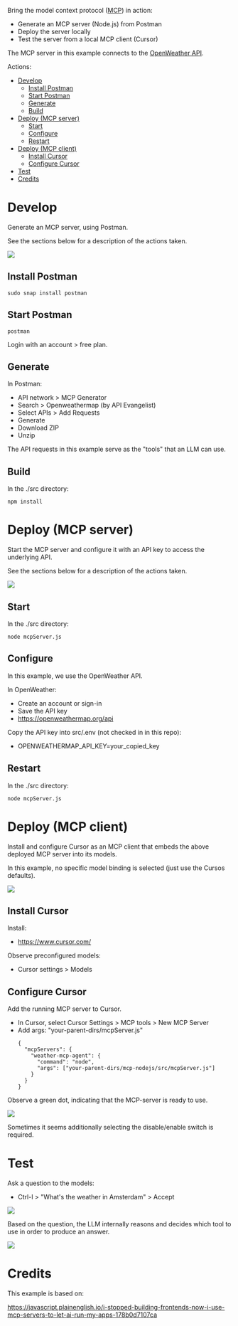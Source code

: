 Bring the model context protocol ([MCP](https://modelcontextprotocol.io/introduction)) in action:

- Generate an MCP server (Node.js) from Postman
- Deploy the server locally
- Test the server from a local MCP client (Cursor)

The MCP server in this example connects to the [OpenWeather API](https://openweathermap.org/api).

Actions:

- [Develop](#develop)
  - [Install Postman](#install-postman)
  - [Start Postman](#start-postman)
  - [Generate](#generate)
  - [Build](#build)
- [Deploy (MCP server)](#deploy-mcp-server)
  - [Start](#start)
  - [Configure](#configure)
  - [Restart](#restart)
- [Deploy (MCP client)](#deploy-mcp-client)
  - [Install Cursor](#install-cursor)
  - [Configure Cursor](#configure-cursor)
- [Test](#test)
- [Credits](#credits)

# Develop

Generate an MCP server, using Postman.

See the sections below for a description of the actions taken.

![](./Development.svg)


## Install Postman

    sudo snap install postman

## Start Postman

    postman

Login with an account > free plan.

## Generate

In Postman:

- API network > MCP Generator
- Search > Openweathermap (by API Evangelist)
- Select APIs > Add Requests
- Generate
- Download ZIP
- Unzip

The API requests in this example serve as the "tools" that an LLM can use.

## Build

In the ./src directory:

    npm install

# Deploy (MCP server)

Start the MCP server and configure it with an API key to access the underlying API.

See the sections below for a description of the actions taken.

![](./Deployment-mcp-server.svg)

## Start

In the ./src directory:

    node mcpServer.js

## Configure

In this example, we use the OpenWeather API.

In OpenWeather:

- Create an account or sign-in
- Save the API key
- https://openweathermap.org/api

Copy the API key into src/.env (not checked in in this repo):

- OPENWEATHERMAP_API_KEY=your_copied_key

## Restart

In the ./src directory:

    node mcpServer.js

# Deploy (MCP client)

Install and configure Cursor as an MCP client that embeds the above deployed MCP server into its models.

In this example, no specific model binding is selected (just use the Cursos defaults).

![](./Deployment-mcp-client.svg)

## Install Cursor

Install:

- https://www.cursor.com/

Observe preconfigured models:

- Cursor settings > Models

## Configure Cursor

Add the running MCP server to Cursor.

- In Cursor, select Cursor Settings > MCP tools > New MCP Server
- Add args: "your-parent-dirs/mcpServer.js"
  ```
  {
    "mcpServers": {
      "weather-mcp-agent": {
        "command": "node",
        "args": ["your-parent-dirs/mcp-nodejs/src/mcpServer.js"]
      }
    }
  }
  ```

Observe a green dot, indicating that the MCP-server is ready to use.

![](./Tools.png)

Sometimes it seems additionally selecting the disable/enable switch is required.

# Test

Ask a question to the models:

- Ctrl-I > "What's the weather in Amsterdam" > Accept

![](./Runtime.svg)

Based on the question, the LLM internally reasons and decides which tool to use in order to produce an answer.

![](./Result.png)

# Credits

This example is based on:

https://javascript.plainenglish.io/i-stopped-building-frontends-now-i-use-mcp-servers-to-let-ai-run-my-apps-178b0d7107ca
